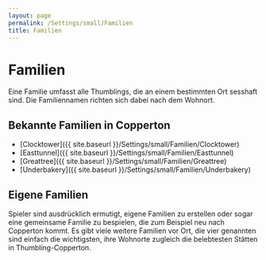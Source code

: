 ```yaml
---
layout: page
permalink: /Settings/small/Familien
title: Familien
---
```


# Familien

Eine Familie umfasst alle Thumblings, die an einem bestimmten Ort sesshaft sind. Die Familiennamen richten sich dabei nach dem Wohnort.

## Bekannte Familien in Copperton

- [Clocktower]({{ site.baseurl }}/Settings/small/Familien/Clocktower)
- [Easttunnel]({{ site.baseurl }}/Settings/small/Familien/Easttunnel)
- [Greattree]({{ site.baseurl }}/Settings/small/Familien/Greattree)
- [Underbakery]({{ site.baseurl }}/Settings/small/Familien/Underbakery)

## Eigene Familien

Spieler sind ausdrücklich ermutigt, eigene Familien zu erstellen oder sogar eine gemeinsame Familie zu bespielen, die zum Beispiel neu nach Copperton kommt. Es gibt viele weitere Familien vor Ort, die vier genannten sind einfach die wichtigsten, ihre Wohnorte zugleich die belebtesten Stätten in Thumbling-Copperton.

